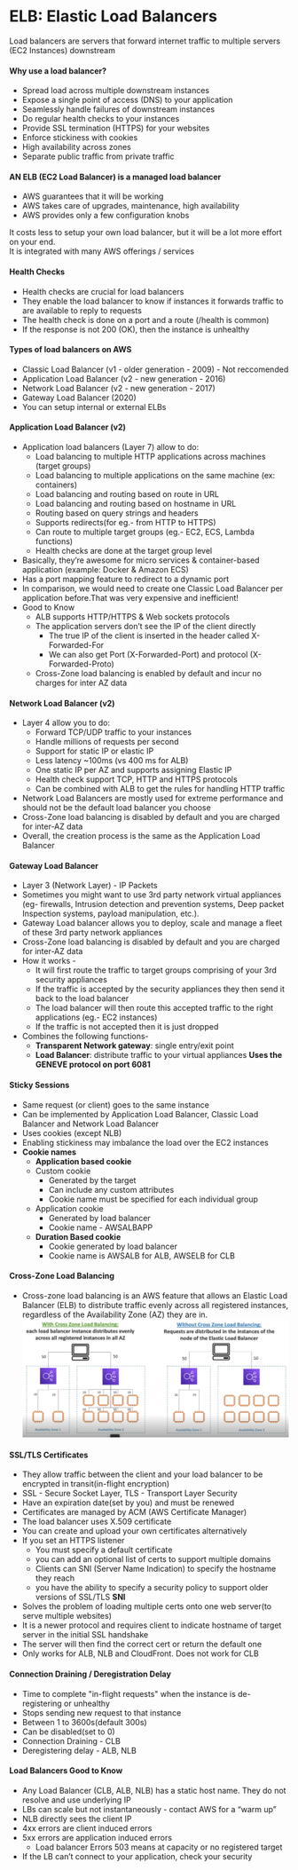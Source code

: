 # ELB: Elastic Load Balancers

Load balancers are servers that forward internet traffic to multiple servers (EC2 Instances) downstream

#### Why use a load balancer?
* Spread load across multiple downstream instances
* Expose a single point of access (DNS) to your application
* Seamlessly handle failures of downstream instances
* Do regular health checks to your instances
* Provide SSL termination (HTTPS) for your websites
* Enforce stickiness with cookies
* High availability across zones
* Separate public traffic from private traffic

#### AN ELB (EC2 Load Balancer) is a managed load balancer
* AWS guarantees that it will be working
* AWS takes care of upgrades, maintenance, high availability
* AWS provides only a few configuration knobs

It costs less to setup your own load balancer, but it will be a lot more effort on your end.   
It is integrated with many AWS offerings / services

#### Health Checks
* Health checks are crucial for load balancers
* They enable the load balancer to know if instances it forwards traffic to are available to reply to requests
* The health check is done on a port and a route (/health is common)
* If the response is not 200 (OK), then the instance is unhealthy

#### Types of load balancers on AWS
* Classic Load Balancer (v1 - older generation - 2009) - Not reccomended 
* Application Load Balancer (v2 - new generation - 2016)
* Network Load Balancer (v2 - new generation - 2017)
* Gateway Load Balancer (2020)
* You can setup internal or external ELBs

#### Application Load Balancer (v2)
* Application load balancers (Layer 7) allow to do:
  * Load balancing to multiple HTTP applications across machines (target groups)
  * Load balancing to multiple applications on the same machine (ex: containers)
  * Load balancing and routing based on route in URL
  * Load balancing and routing based on hostname in URL 
  * Routing based on query strings and headers
  * Supports redirects(for eg.- from HTTP to HTTPS)
  * Can route to multiple target groups (eg.- EC2, ECS, Lambda functions)
  * Health checks are done at the target group level
* Basically, they’re awesome for micro services & container-based application (example: Docker & Amazon ECS) 
* Has a port mapping feature to redirect to a dynamic port 
* In comparison, we would need to create one Classic Load Balancer per application before.That was very expensive and inefficient!
* Good to Know
    * ALB supports HTTP/HTTPS & Web sockets protocols
    * The application servers don’t see the IP of the client directly
        * The true IP of the client is inserted in the header called X-Forwarded-For
        * We can also get Port (X-Forwarded-Port) and protocol (X-Forwarded-Proto)
    * Cross-Zone load balancing is enabled by default and incur no charges for inter AZ data
#### Network Load Balancer (v2)
* Layer 4 allow you to do:
    * Forward TCP/UDP traffic to your instances
    * Handle millions of requests per second
    * Support for static IP or elastic IP
    * Less latency ~100ms (vs 400 ms for ALB)
    * One static IP per AZ and supports assigning Elastic IP
    * Health check support TCP, HTTP and HTTPS protocols
    * Can be combined with ALB to get the rules for handling HTTP traffic
* Network Load Balancers are mostly used for extreme performance and should not be the default load balancer you choose
* Cross-Zone load balancing is disabled by default and you are charged for inter-AZ data
* Overall, the creation process is the same as the Application Load Balancer
#### Gateway Load Balancer
* Layer 3 (Network Layer) - IP Packets
* Sometimes you might want to use 3rd party network virtual appliances (eg- firewalls, Intrusion detection and prevention systems, Deep packet Inspection systems, payload manipulation, etc.).
* Gateway Load balancer allows you to deploy, scale and manage a fleet of these 3rd party network appliances
* Cross-Zone load balancing is disabled by default and you are charged for inter-AZ data
* How it works -
    * It will first route the traffic to target groups comprising of your 3rd security appliances
    * If the traffic is accepted by the security appliances they then send it back to the load balancer
    * The load balancer will then route this accepted traffic to the right applications (eg.- EC2 instances)
    * If the traffic is not accepted then it is just dropped
* Combines the following functions- 
    * **Transparent Network gateway**: single entry/exit point
    * **Load Balancer**: distribute traffic to your virtual appliances
**Uses the GENEVE protocol on port 6081**

#### Sticky Sessions
* Same request (or client) goes to the same instance
* Can be implemented by Application Load Balancer, Classic Load Balancer and Network Load Balancer
* Uses cookies (except NLB)
* Enabling stickiness may imbalance the load over the EC2 instances
* **Cookie names**
    * **Application based cookie** 
    * Custom cookie 
        * Generated by the target
        * Can include any custom attributes
        * Cookie name must be specified for each individual group
    * Application cookie
        * Generated by load balancer
        * Cookie name - AWSALBAPP
    * **Duration Based cookie**
        * Cookie generated by load balancer
        * Cookie name is AWSALB for ALB, AWSELB for CLB

#### Cross-Zone Load Balancing
* Cross-zone load balancing is an AWS feature that allows an Elastic Load Balancer (ELB) to distribute traffic evenly across all registered instances, regardless of the Availability Zone (AZ) they are in.
![alt text](/images/image-3.png)

#### SSL/TLS Certificates
* They allow traffic between the client and your load balancer to be encrypted in transit(in-flight encryption)
* SSL - Secure Socket Layer, TLS - Transport Layer Security
* Have an expiration date(set by you) and must be renewed
* Certificates are managed by ACM (AWS Certificate Manager)
* The load balancer uses X.509 certificate
* You can create and upload your own certificates alternatively
* If you set an HTTPS listener
    * You must specify a default certificate
    * you can add an optional list of certs to support multiple domains
    * Clients can SNI (Server Name Indication) to specify the hostname they reach
    * you have the ability to specify a security policy to support older versions of SSL/TLS
**SNI**
* Solves the problem of loading multiple certs onto one web server(to serve multiple websites)
* It is a newer protocol and requires client to indicate hostname of target server in the initial SSL handshake
* The server will then find the correct cert or return the default one
* Only works for ALB, NLB and CloudFront. Does not work for CLB

#### Connection Draining / Deregistration Delay
* Time to complete "in-flight requests" when the instance is de-registering or unhealthy
* Stops sending new request to that instance
* Between 1 to 3600s(default 300s)
* Can be disabled(set to 0)
* Connection Draining - CLB
* Deregistering delay - ALB, NLB

#### Load Balancers Good to Know
* Any Load Balancer (CLB, ALB, NLB) has a static host name. They do not resolve and use underlying IP
* LBs can scale but not instantaneously - contact AWS for a “warm up”
* NLB directly sees the client IP
* 4xx errors are client induced errors
* 5xx errors are application induced errors
    * Load balancer Errors 503 means at capacity or no registered target
* If the LB can’t connect to your application, check your security